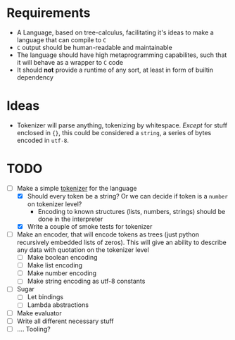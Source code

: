 # Requirements

- A Language, based on tree-calculus, facilitating it's ideas to make a language that can compile to `C`
- `C` output should be human-readable and maintainable
- The language should have high metaprogramming capabilites, such that it will behave as a wrapper to `C` code
- It should **not** provide a runtime of any sort, at least in form of builtin dependency

# Ideas

- <a name="tokenizer">Tokenizer</a> will parse anything, tokenizing by whitespace. *Except* for stuff enclosed in `{}`, this
could be considered a `string`, a series of bytes encoded in `utf-8`.

# TODO

- [ ] Make a simple [tokenizer](#tokenizer) for the language
    - [x] Should every token be a string? Or we can decide if token is a `number` on tokenizer level?
        - Encoding to known structures (lists, numbers, strings) should be done in the interpreter 
    - [x] Write a couple of smoke tests for tokenizer
- [ ] Make an encoder, that will encode tokens as trees (just python recursively embedded lists of zeros). This
will give an ability to describe any data with quotation on the tokenizer level
    - [ ] Make boolean encoding
    - [ ] Make list encoding
    - [ ] Make number encoding
    - [ ] Make string encoding as utf-8 constants
- [ ] Sugar
    - [ ] Let bindings
    - [ ] Lambda abstractions
- [ ] Make evaluator
- [ ] Write all different necessary stuff
- [ ] .... Tooling?